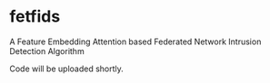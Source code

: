 # fetfids
A Feature Embedding Attention based Federated Network Intrusion Detection Algorithm

Code will be uploaded shortly.
